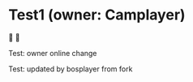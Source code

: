 
# Test1 (owner: Camplayer)

 :apple: :pear:

Test: owner online change 

Test: updated by bosplayer from fork
